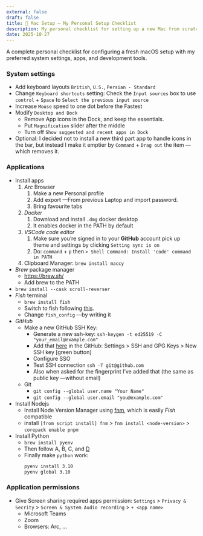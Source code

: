```yaml
---
external: false
draft: false
title: 🍎 Mac Setup — My Personal Setup Checklist
description: My personal checklist for setting up a new Mac from scratch.
date: 2025-10-27
---
```


A complete personal checklist for configuring a fresh macOS setup with my preferred system settings, apps, and development tools.

### System settings

- Add keyboard layouts `British`, `U.S.`, `Persian - Standard`
- Change `Keyboard shortcuts` setting: Check the `Input sources` box to use `control` + `Space` to `Select the previous input source`
- Increase `Mouse` speed to one dot before the Fastest
- Modify `Desktop and Dock`
  - Remove App icons in the Dock, and keep the essentials.
  - Put `Magnification` slider after the middle
  - Turn off `Show suggested and recent apps in Dock`
- Optional: I decided not to install a new third part app to handle icons in the bar, but instead I make it emptier by `Command` + `Drag out` the item —which removes it.

### Applications

- Install apps
  1. _Arc_ Browser
     1. Make a new Personal profile
     2. Add export —From previous Laptop and import password.
     3. Bring favourite tabs
  2. _Docker_
     1. Download and install `.dmg` docker desktop
     2. It enables docker in the PATH by default
  3. _VSCode code editor_
     1. Make sure you’re signed in to your **GitHub** account pick up theme and settings by clicking `Setting sync is on`
     2. Do: `command` + `p` then `> Shell Command: Install 'code' command in PATH`
  4. Clipboard Manager: `brew install maccy`
- _Brew_ package manager
  - https://brew.sh/
  - Add brew to the PATH
- `brew install --cask scroll-reverser`
- _Fish_ terminal
  - `brew install fish`
  - Switch to fish following [this](https://askubuntu.com/a/26440).
  - Change `fish_config` —by writing it
- _GitHub_
  - Make a new GitHub SSH Key:
    - Generate a new ssh-key: `ssh-keygen -t ed25519 -C "your_email@example.com"`
    - Add that [here](https://github.com/settings/keys) in the GitHub: Settings > SSH and GPG Keys > New SSH key [green button]
    - Configure SSO
    - Test SSH connection `ssh -T git@github.com`
    - Also when asked for the fingerprint I’ve added that (the same as public key —without email)
  - Git
    - `git config --global user.name "Your Name"`
    - `git config --global user.email "you@example.com"`
- Install Nodejs
  - Install Node Version Manager using [fnm](https://github.com/Schniz/fnm?tab=readme-ov-file), which is easily _Fish_ compatible
  - install `[from script install] fnm` > `fnm install <node-version>` > `corepack enable pnpm`
- Install Python
  - `brew install pyenv`
  - Then follow A, B, C, and [D](https://github.com/pyenv/pyenv/wiki#suggested-build-environment)
  - Finally make `python` work:
    ```bash
    pyenv install 3.10
    pyenv global 3.10
    ```

### Application permissions

- Give Screen sharing required apps permission: `Settings` > `Privacy & Secrity` > `Screen & System Audio recording` > `+ <app name>`
  - Microsoft Teams
  - Zoom
  - Browsers: Arc, …
